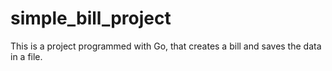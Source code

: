 # simple_bill_project
This is a project programmed with Go, that creates a bill and saves the data in a file. 
